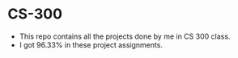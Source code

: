 # CS-300
- This repo contains all the projects done by me in CS 300 class. 
- I got 96.33% in these project assignments.
